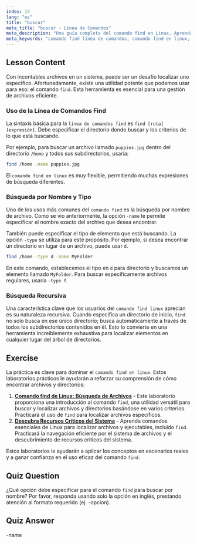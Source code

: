 ```yaml
---
index: 14
lang: "es"
title: "buscar"
meta_title: "buscar - Línea de Comandos"
meta_description: "Una guía completa del comando find en Linux. Aprenda a usar la línea de comandos find para localizar archivos y directorios por nombre, tipo y más. Mejore sus habilidades de gestión de archivos con la potente utilidad de comando find de Linux."
meta_keywords: "comando find línea de comandos, comando find en linux, comando find, comando find linux, comando linux find, búsqueda de archivos, búsqueda de directorios, tutorial linux"
---
```


## Lesson Content

Con incontables archivos en un sistema, puede ser un desafío localizar uno específico. Afortunadamente, existe una utilidad potente que podemos usar para eso: el comando `find`. Esta herramienta es esencial para una gestión de archivos eficiente.

### Uso de la Línea de Comandos Find

La sintaxis básica para la `línea de comandos find` es `find [ruta] [expresión]`. Debe especificar el directorio donde buscar y los criterios de lo que está buscando.

Por ejemplo, para buscar un archivo llamado `puppies.jpg` dentro del directorio `/home` y todos sus subdirectorios, usaría:

```bash
find /home -name puppies.jpg
```

El `comando find en linux` es muy flexible, permitiendo muchas expresiones de búsqueda diferentes.

### Búsqueda por Nombre y Tipo

Uno de los usos más comunes del `comando find` es la búsqueda por nombre de archivo. Como se vio anteriormente, la opción `-name` le permite especificar el nombre exacto del archivo que desea encontrar.

También puede especificar el tipo de elemento que está buscando. La opción `-type` se utiliza para este propósito. Por ejemplo, si desea encontrar un directorio en lugar de un archivo, puede usar `d`.

```bash
find /home -type d -name MyFolder
```

En este comando, establecemos el tipo en `d` para directorio y buscamos un elemento llamado `MyFolder`. Para buscar específicamente archivos regulares, usaría `-type f`.

### Búsqueda Recursiva

Una característica clave que los usuarios del `comando find linux` aprecian es su naturaleza recursiva. Cuando especifica un directorio de inicio, `find` no solo busca en ese único directorio; busca automáticamente a través de todos los subdirectorios contenidos en él. Esto lo convierte en una herramienta increíblemente exhaustiva para localizar elementos en cualquier lugar del árbol de directorios.

## Exercise

La práctica es clave para dominar el `comando find en linux`. Estos laboratorios prácticos le ayudarán a reforzar su comprensión de cómo encontrar archivos y directorios:

1. **[Comando find de Linux: Búsqueda de Archivos](https://labex.io/es/labs/linux-linux-find-command-file-searching-219191)** - Este laboratorio proporciona una introducción al comando `find`, una utilidad versátil para buscar y localizar archivos y directorios basándose en varios criterios. Practicará el uso de `find` para localizar archivos específicos.
2. **[Descubra Recursos Críticos del Sistema](https://labex.io/es/labs/linux-discover-critical-system-resources-388032)** - Aprenda comandos esenciales de Linux para localizar archivos y ejecutables, incluido `find`. Practicará la navegación eficiente por el sistema de archivos y el descubrimiento de recursos críticos del sistema.

Estos laboratorios le ayudarán a aplicar los conceptos en escenarios reales y a ganar confianza en el uso eficaz del comando `find`.

## Quiz Question

¿Qué opción debe especificar para el comando `find` para buscar por nombre? Por favor, responda usando solo la opción en inglés, prestando atención al formato requerido (ej. -opcion).

## Quiz Answer

-name
